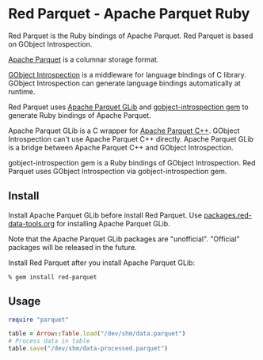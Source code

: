 <!---
  Licensed to the Apache Software Foundation (ASF) under one
  or more contributor license agreements.  See the NOTICE file
  distributed with this work for additional information
  regarding copyright ownership.  The ASF licenses this file
  to you under the Apache License, Version 2.0 (the
  "License"); you may not use this file except in compliance
  with the License.  You may obtain a copy of the License at

    http://www.apache.org/licenses/LICENSE-2.0

  Unless required by applicable law or agreed to in writing,
  software distributed under the License is distributed on an
  "AS IS" BASIS, WITHOUT WARRANTIES OR CONDITIONS OF ANY
  KIND, either express or implied.  See the License for the
  specific language governing permissions and limitations
  under the License.
-->

# Red Parquet - Apache Parquet Ruby

Red Parquet is the Ruby bindings of Apache Parquet. Red Parquet is based on GObject Introspection.

[Apache Parquet](https://parquet.apache.org/) is a columnar storage format.

[GObject Introspection](https://wiki.gnome.org/action/show/Projects/GObjectIntrospection) is a middleware for language bindings of C library. GObject Introspection can generate language bindings automatically at runtime.

Red Parquet uses [Apache Parquet GLib](https://github.com/apache/arrow/tree/master/c_glib/parquet-glib) and [gobject-introspection gem](https://rubygems.org/gems/gobject-introspection) to generate Ruby bindings of Apache Parquet.

Apache Parquet GLib is a C wrapper for [Apache Parquet C++](https://github.com/apache/arrow/tree/master/cpp/parquet). GObject Introspection can't use Apache Parquet C++ directly. Apache Parquet GLib is a bridge between Apache Parquet C++ and GObject Introspection.

gobject-introspection gem is a Ruby bindings of GObject Introspection. Red Parquet uses GObject Introspection via gobject-introspection gem.

## Install

Install Apache Parquet GLib before install Red Parquet. Use [packages.red-data-tools.org](https://github.com/red-data-tools/packages.red-data-tools.org) for installing Apache Parquet GLib.

Note that the Apache Parquet GLib packages are "unofficial". "Official" packages will be released in the future.

Install Red Parquet after you install Apache Parquet GLib:

```text
% gem install red-parquet
```

## Usage

```ruby
require "parquet"

table = Arrow::Table.load("/dev/shm/data.parquet")
# Process data in table
table.save("/dev/shm/data-processed.parquet")
```
